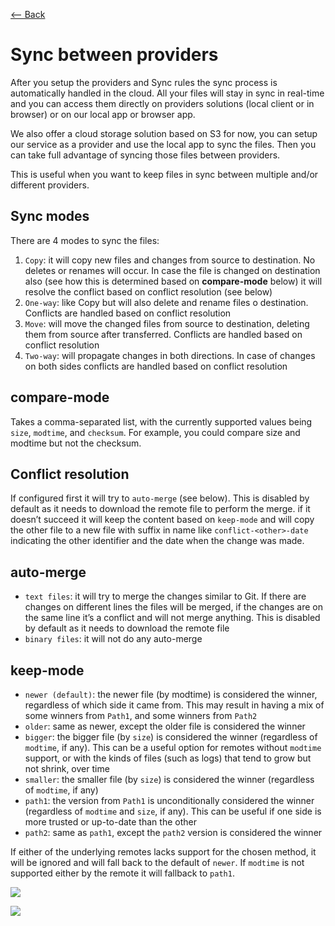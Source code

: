 [⟵ Back](../features.md#features)

# Sync between providers

After you setup the providers and Sync rules the sync process is automatically handled in the cloud. All your files will stay in sync in real-time and you can access them directly on providers solutions (local client or in browser) or on our local app or browser app.

We also offer a cloud storage solution based on S3 for now, you can setup our service as a provider and use the local app to sync the files. Then you can take full advantage of syncing those files between providers.

This is useful when you want to keep files in sync between multiple and/or different providers.

## Sync modes

There are 4 modes to sync the files:
1. `Copy`: it will copy new files and changes from source to destination. No deletes or renames will occur. In case the file is changed on destination also (see how this is determined based on **compare-mode** below) it will resolve the conflict based on conflict resolution (see below)
2. `One-way`: like Copy but will also delete and rename files o destination. Conflicts are handled based on conflict resolution
3. `Move`: will move the changed files from source to destination, deleting them from source after transferred. Conflicts are handled based on conflict resolution
4. `Two-way`: will propagate changes in both directions. In case of changes on both sides conflicts are handled based on conflict resolution

## compare-mode

Takes a comma-separated list, with the currently supported values being `size`, `modtime`, and `checksum`. For example, you could compare size and modtime but not the checksum.

## Conflict resolution

If configured first it will try to `auto-merge` (see below). This is disabled by default as it needs to download the remote file to perform the merge. if it doesn’t succeed it will keep the content based on `keep-mode` and will copy the other file to a new file with suffix in name like `conflict-<other>-date` indicating the other identifier and the date when the change was made.

## auto-merge

- `text files`: it will try to merge the changes similar to Git. If there are changes on different lines the files will be merged, if the changes are on the same line it’s a conflict and will not merge anything. This is disabled by default as it needs to download the remote file
- `binary files`: it will not do any auto-merge

## keep-mode
- `newer (default)`: the newer file (by modtime) is considered the winner, regardless of which side it came from. This may result in having a mix of some winners from `Path1`, and some winners from `Path2`
- `older`: same as newer, except the older file is considered the winner
- `bigger`: the bigger file (by `size`) is considered the winner (regardless of `modtime`, if any). This can be a useful option for remotes without `modtime` support, or with the kinds of files (such as logs) that tend to grow but not shrink, over time
- `smaller`: the smaller file (by `size`) is considered the winner (regardless of `modtime`, if any)
- `path1`: the version from `Path1` is unconditionally considered the winner (regardless of `modtime` and `size`, if any). This can be useful if one side is more trusted or up-to-date than the other
- `path2`: same as `path1`, except the `path2` version is considered the winner

If either of the underlying remotes lacks support for the chosen method, it will be ignored and will fall back to the default of `newer`. If `modtime` is not supported either by the remote it will fallback to `path1`.

![](https://github.com/radumarias/syncoxiders/blob/main/website/resources/sync-providers.png?raw=true)

![](https://github.com/radumarias/syncoxiders/blob/main/website/resources/diagram-sync-providers.png?raw=true)
